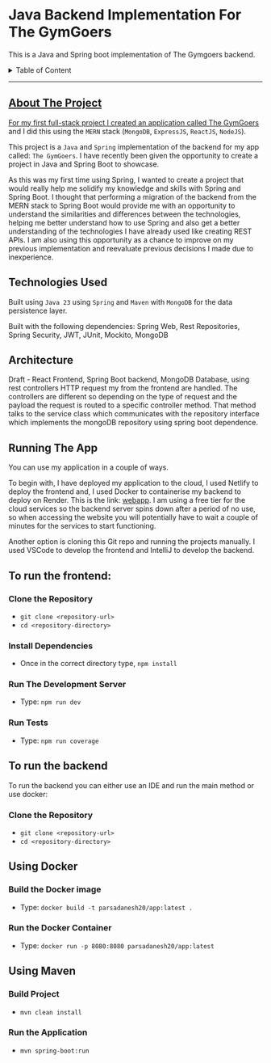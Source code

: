 # Java Backend Implementation For The GymGoers
This is a Java and Spring boot implementation of The Gymgoers backend.

<details>
    <summary>Table of Content</summary>
    <ol>
        <li><a href="#about-the-project">About The Project</a></li>
        <li><a href="#technologies-used">Technologies Used</a></li>
        <li><a href="#architecture">Architecture</a></li>
        <li><a href="#Running-the-app">Running The App</li>
    </ol>
</details>

---

## About The Project

For my first full-stack project I created an application called [The GymGoers](https://github.com/parsadanesh/TheGymGoers/blob/main/ProjectREADME.md) and I did this using the `MERN` stack (`MongoDB`, `ExpressJS`, `ReactJS`, `NodeJS`).

This project is a `Java` and `Spring` implementation of the backend for my app called: `The GymGoers`. I have recently been given the opportunity to create a project in Java and Spring Boot to showcase. 

As this was my first time using Spring, I wanted to create a project that would really help me solidify my 
knowledge and skills with Spring and Spring Boot. I thought that performing a migration of the backend from the MERN stack to Spring Boot 
would provide me with an opportunity to understand the similarities and differences between the technologies, helping me better understand how to use Spring and also get a better understanding of the technologies I have already used like creating REST APIs. I am also using this opportunity as a chance to improve on my previous implementation and reevaluate previous decisions I made due to inexperience.

## Technologies Used

Built using `Java 23` using `Spring` and `Maven` with `MongoDB` for the data persistence layer.

Built with the following dependencies: Spring Web, Rest Repositories, Spring Security, JWT, JUnit, Mockito, MongoDB

## Architecture

Draft - React Frontend, Spring Boot backend, MongoDB Database, using rest controllers HTTP request my from the frontend are handled. The controllers are different so depending on the type of request and the payload the request is routed to a specific controller method. That method talks to the service class which communicates with the repository interface which implements the mongoDB repository using spring boot dependence.

## Running The App

You can use my application in a couple of ways.

To begin with, I have deployed my application to the cloud, I used Netlify to deploy the frontend and, I used Docker to containerise my backend to deploy on Render. This is the link: [webapp](https://thegymgoerapp.netlify.app). I am using a free tier for the cloud services so the backend server spins down after a period of no use, so when accessing the website you will potentially have to wait a couple of minutes for the services to start functioning.

Another option is cloning this Git repo and running the projects manually. I used VSCode to develop the frontend and IntelliJ to develop the backend.

## To run the frontend:
### Clone the Repository
- `git clone <repository-url>`
- `cd <repository-directory>`

### Install Dependencies
- Once in the correct directory type, `npm install`
### Run The Development Server
- Type: `npm run dev`
### Run Tests
- Type: `npm run coverage`
  
## To run the backend
To run the backend you can either use an IDE and run the main method or use docker:
### Clone the Repository
- `git clone <repository-url>`
- `cd <repository-directory>`

## Using Docker 
### Build the Docker image
- Type: `docker build -t parsadanesh20/app:latest .`
### Run the Docker Container
- Type: `docker run -p 8080:8080 parsadanesh20/app:latest`

## Using Maven
### Build Project
- `mvn clean install`
### Run the Application
- `mvn spring-boot:run`
